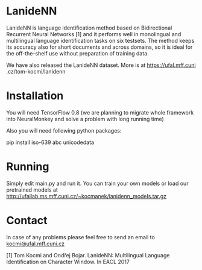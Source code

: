 # LanideNN

LanideNN is language identification method based on Bidirectional Recurrent Neural Networks [1] and it performs well in monolingual and multilingual language identification tasks on six testsets. The method keeps its accuracy also for short documents and across domains, so it is ideal for the off-the-shelf use without preparation of training data.

We have also released the LanideNN dataset. More is at https://ufal.mff.cuni
.cz/tom-kocmi/lanidenn


# Installation

You will need TensorFlow 0.8 (we are planning to migrate whole framework into
 NeuralMonkey and solve a problem with long running time)

Also you will need following python packages:

  pip install iso-639 abc unicodedata


# Running

Simply edit main.py and run it. You can train your own models or load
our pretrained models at
http://ufallab.ms.mff.cuni.cz/~kocmanek/lanidenn_models.tar.gz

# Contact

In case of any problems please feel free to send an email to
kocmi@ufal.mff.cuni.cz


[1] Tom Kocmi and Ondřej Bojar. LanideNN: Multilingual Language Identification on Character Window. In EACL 2017
